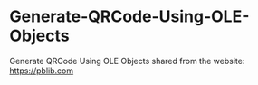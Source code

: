 # Generate-QRCode-Using-OLE-Objects
Generate QRCode Using OLE Objects
shared from the website: https://pblib.com
